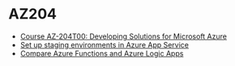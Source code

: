 # AZ204

- [Course AZ-204T00: Developing Solutions for Microsoft Azure](https://learn.microsoft.com/en-us/training/courses/az-204t00?wt.mc_id=esi_m2l_content_wwl#study-guide)
- [Set up staging environments in Azure App Service](https://learn.microsoft.com/en-us/azure/app-service/deploy-staging-slots?tabs=portal)
- [Compare Azure Functions and Azure Logic Apps](https://learn.microsoft.com/en-us/azure/azure-functions/functions-compare-logic-apps-ms-flow-webjobs#compare-azure-functions-and-azure-logic-apps)

